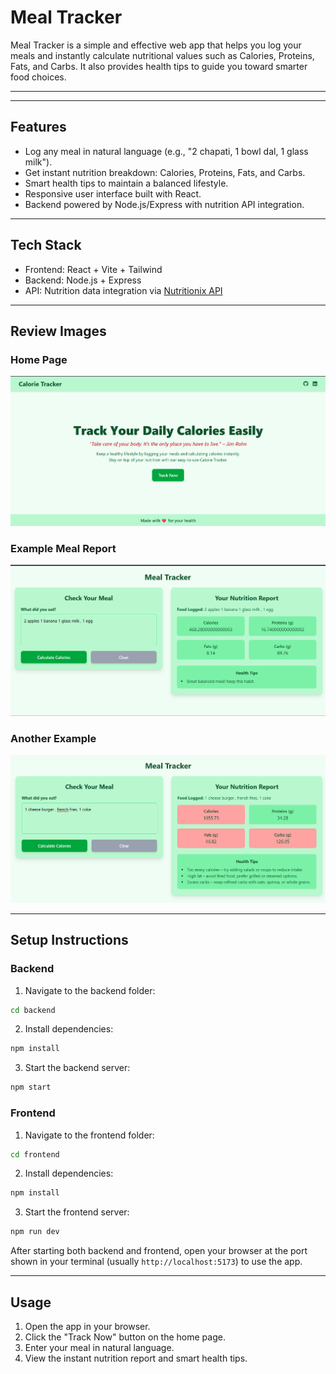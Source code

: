 # Meal Tracker

Meal Tracker is a simple and effective web app that helps you log your meals and instantly calculate nutritional values such as Calories, Proteins, Fats, and Carbs. It also provides health tips to guide you toward smarter food choices.

---


---

## Features

- Log any meal in natural language (e.g., "2 chapati, 1 bowl dal, 1 glass milk").  
- Get instant nutrition breakdown: Calories, Proteins, Fats, and Carbs.  
- Smart health tips to maintain a balanced lifestyle.  
- Responsive user interface built with React.  
- Backend powered by Node.js/Express with nutrition API integration.

---

## Tech Stack

- Frontend: React + Vite + Tailwind  
- Backend: Node.js + Express  
- API: Nutrition data integration via [Nutritionix API](https://developer.nutritionix.com/login#)

---

## Review Images

### Home Page  
![Home](Home.png)

### Example Meal Report  
![Test1](Test1.png)

### Another Example  
![Test2](Test2.png)

---

## Setup Instructions

### Backend
1. Navigate to the backend folder:
```bash
cd backend
```
2. Install dependencies:
```bash
npm install
```
3. Start the backend server:
```bash
npm start
```

### Frontend
1. Navigate to the frontend folder:
```bash
cd frontend
```
2. Install dependencies:
```bash
npm install
```
3. Start the frontend server:
```bash
npm run dev
```

After starting both backend and frontend, open your browser at the port shown in your terminal (usually `http://localhost:5173`) to use the app.

---

## Usage

1. Open the app in your browser.  
2. Click the "Track Now" button on the home page.  
3. Enter your meal in natural language.  
4. View the instant nutrition report and smart health tips.

